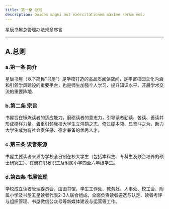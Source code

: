 ```yaml
---
title: 第一章 总则
description: Quidem magni aut exercitationem maxime rerum eos.
---
```


星辰书屋总管理办法规章序言

---

## A.总则

### a.第一条  简介
星辰书屋（以下简称"书屋"）是学校打造的高品质阅读空间，是丰富校园文化内涵和引领学风建设的重要平台，也是师生加强个人学习、提升知识水平、开展学术交流的重要阵地.

### b.第二条 宗旨
书屋旨在锤炼读者的适应能力，磨砺读者的意志力，引导读者勤读、苦读、善读并形成榜样力量。着重引领我校大学生立鸿鹄之志、修过硬本领、显奋斗之为，助力大学生成为有社会责任感、德才兼备的优秀人才。

### c.第三条 读者来源
书屋主要读者来源为学校全日制在校大学生（包括本科生、专科生及联合培养的硕士研究生）、在册在职教职工及附属小学四至六年级学生。

### d.第四条 书屋管理
学校成立读者管理委员会，由图书馆，学生工作处、教务处、人事处、校工会、附属小学及书屋五星读者代表2-3人联合组成，全面负责读者遴选与认定、读者考评与组织管理、书屋微信公众号等新媒体建设与运营等工作。

